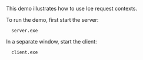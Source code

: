 This demo illustrates how to use Ice request contexts.

To run the demo, first start the server:

      server.exe

In a separate window, start the client:

      client.exe
